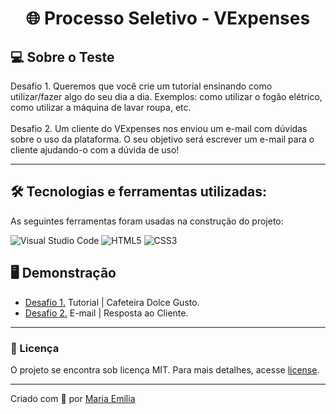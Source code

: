 <h1 align="center"> 🌐 Processo Seletivo - VExpenses </h1>

## 💻 Sobre o Teste

Desafio 1. Queremos que você crie um tutorial ensinando como utilizar/fazer algo do seu dia a dia. Exemplos: como utilizar o fogão elétrico, como utilizar a máquina de lavar roupa, etc.
<br><br>
Desafio 2. Um cliente do VExpenses nos enviou um e-mail com dúvidas sobre o uso da plataforma. O seu objetivo será escrever um e-mail para o cliente ajudando-o com a dúvida de uso!

---

## 🛠 Tecnologias e ferramentas utilizadas:

As seguintes ferramentas foram usadas na construção do projeto:

![Visual Studio Code](https://img.shields.io/badge/Visual%20Studio%20Code-0078d7.svg?style=for-the-badge&logo=visual-studio-code&logoColor=white)
![HTML5](https://img.shields.io/badge/html5-%23E34F26.svg?style=for-the-badge&logo=html5&logoColor=white)
![CSS3](https://img.shields.io/badge/css3-%231572B6.svg?style=for-the-badge&logo=css3&logoColor=white)

## 🖥️ Demonstração

- <a href="#">Desafio 1.</a> Tutorial | Cafeteira Dolce Gusto.
- <a href="#">Desafio 2.</a> E-mail | Resposta ao Cliente.

---

### 📝 Licença

O projeto se encontra sob licença MIT. Para mais detalhes, acesse [license](LICENSE).

---

Criado com 💙 por [Maria Emília](https://github.com/lellismaria)
